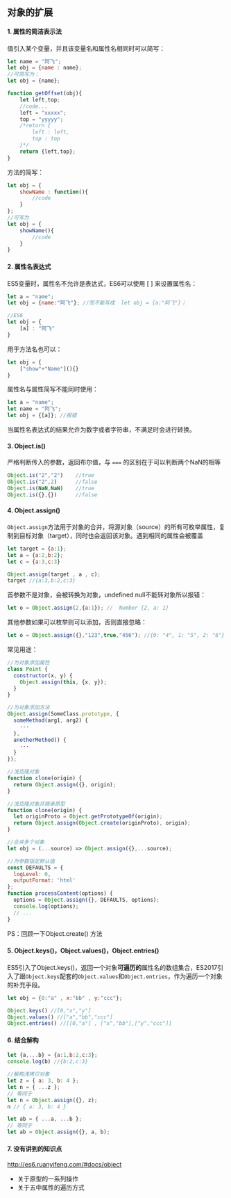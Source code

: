 ## 对象的扩展

#### 1. 属性的简洁表示法

值引入某个变量，并且该变量名和属性名相同时可以简写：

```js
let name = "阿飞";
let obj = {name : name};
//可简写为：
let obj = {name};
```

```js
function getOffset(obj){
	let left,top;
    //code...
    left = "xxxxx";
    top = "yyyyy";
    /*return {
        left : left,
        top : top
    }*/
    return {left,top};
}
```

方法的简写：

```js
let obj = {
    showName : function(){
        //code
    }
};
//可写为
let obj = {
    showName(){
        //code
    }
}
```

#### 2. 属性名表达式

ES5变量时，属性名不允许是表达式，ES6可以使用 [ ] 来设置属性名：

```js
let a = "name";
let obj = {name:"阿飞"}; //而不能写成  let obj = {a:"阿飞"}；

//ES6
let obj = {
    [a] : "阿飞"
}
```

用于方法名也可以：

```js
let obj = {
    ["show"+"Name"](){}
}
```

属性名与属性简写不能同时使用：

```js
let a = "name";
let name = "阿飞";
let obj = {[a]}; //报错
```

当属性名表达式的结果允许为数字或者字符串，不满足时会进行转换。

#### 3. Object.is()

严格判断传入的参数，返回布尔值，与 `===` 的区别在于可以判断两个NaN的相等

```js
Object.is("2","2")    //true
Object.is("2",2)      //false
Object.is(NaN,NaN)    //true
Object.is({},{})      //false
```

####  4. Object.assign()

`Object.assign`方法用于对象的合并，将源对象（source）的所有可枚举属性，复制到目标对象（target），同时也会返回该对象。遇到相同的属性会被覆盖

```js
let target = {a:1};
let a = {a:2,b:2};
let c = {a:3,c:3}

Object.assign(target , a , c);
target //{a:3,b:2,c:3}
```

首参数不是对象，会被转换为对象，undefined null不能转对象所以报错：

```js
let o = Object.assign(2,{a:1}); //  Number {2, a: 1}
```

其他参数如果可以枚举则可以添加，否则直接忽略：

```js
let o = Object.assign({},"123",true,"456"); //{0: "4", 1: "5", 2: "6"}
```

常见用途：

```js
//为对象添加属性
class Point {
  constructor(x, y) {
    Object.assign(this, {x, y});
  }
}

//为对象添加方法
Object.assign(SomeClass.prototype, {
  someMethod(arg1, arg2) {
    ···
  },
  anotherMethod() {
    ···
  }
});

//浅克隆对象
function clone(origin) {
  return Object.assign({}, origin);
}

//浅克隆对象并继承原型
function clone(origin) {
  let originProto = Object.getPrototypeOf(origin);
  return Object.assign(Object.create(originProto), origin);
}

//合并多个对象
let obj = (...source) => Object.assign({},...source);

//为参数指定默认值
const DEFAULTS = {
  logLevel: 0,
  outputFormat: 'html'
};
function processContent(options) {
  options = Object.assign({}, DEFAULTS, options);
  console.log(options);
  // ...
}
```

PS：回顾一下Object.create() 方法

#### 5. Object.keys()，Object.values()，Object.entries()

ES5引入了Object.keys()，返回一个对象**可遍历的**属性名的数组集合，ES2017引入了跟`Object.keys`配套的`Object.values`和`Object.entries`，作为遍历一个对象的补充手段。

```js
let obj = {0:"a" , x:"bb" , y:"ccc"};

Object.keys() //[0,"x","y"]
Object.values() //["a","bb","ccc"]
Object.entries() //[[0,"a"] , ["x","bb"],["y","ccc"]]
```

#### 6. 结合解构

```js
let {a,...b} = {a:1,b:2,c:3};
console.log(b) //{b:2,c:3}
```

```js
//解构浅拷贝对象
let z = { a: 3, b: 4 };
let n = { ...z };
// 等同于
let n = Object.assign({}, z);
n // { a: 3, b: 4 }
```

```js
let ab = { ...a, ...b };
// 等同于
let ab = Object.assign({}, a, b);
```

#### 7. 没有讲到的知识点

http://es6.ruanyifeng.com/#docs/object

- 关于原型的一系列操作
- 关于五中属性的遍历方式



